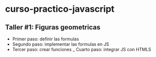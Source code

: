 # curso-practico-javascript

## Taller #1: Figuras geometricas

- Primer paso: definir las formulas
- Segundo paso:  implementar las formulas en JS
- Tercer paso: crear funciones
_ Cuarto paso: integrar JS con HTMLS